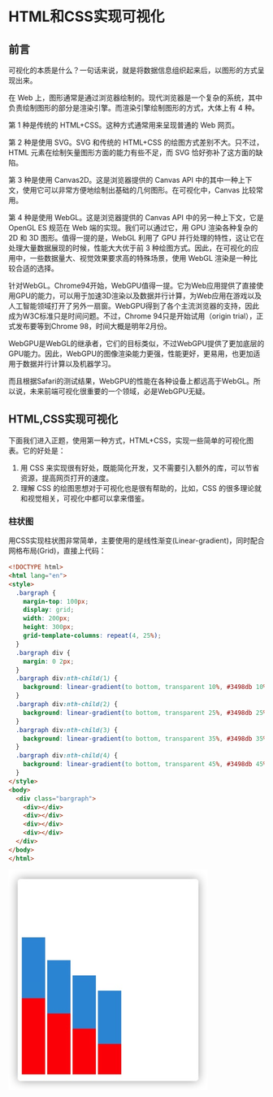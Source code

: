 # HTML和CSS实现可视化

## 前言

可视化的本质是什么？一句话来说，就是将数据信息组织起来后，以图形的方式呈现出来。

在 Web 上，图形通常是通过浏览器绘制的。现代浏览器是一个复杂的系统，其中负责绘制图形的部分是渲染引擎。而渲染引擎绘制图形的方式，大体上有 4 种。

第 1 种是传统的 HTML+CSS。这种方式通常用来呈现普通的 Web 网页。

第 2 种是使用 SVG。SVG 和传统的 HTML+CSS 的绘图方式差别不大。只不过，HTML 元素在绘制矢量图形方面的能力有些不足，而 SVG 恰好弥补了这方面的缺陷。

第 3 种是使用 Canvas2D。这是浏览器提供的 Canvas API 中的其中一种上下文，使用它可以非常方便地绘制出基础的几何图形。在可视化中，Canvas 比较常用。

第 4 种是使用 WebGL。这是浏览器提供的 Canvas API 中的另一种上下文，它是 OpenGL ES 规范在 Web 端的实现。我们可以通过它，用 GPU 渲染各种复杂的 2D 和 3D 图形。值得一提的是，WebGL 利用了 GPU 并行处理的特性，这让它在处理大量数据展现的时候，性能大大优于前 3 种绘图方式。因此，在可视化的应用中，一些数据量大、视觉效果要求高的特殊场景，使用 WebGL 渲染是一种比较合适的选择。

针对WebGL。Chrome94开始，WebGPU值得一提。它为Web应用提供了直接使用GPU的能力，可以用于加速3D渲染以及数据并行计算，为Web应用在游戏以及人工智能领域打开了另外一扇窗。WebGPU得到了各个主流浏览器的支持，因此成为W3C标准只是时间问题。不过，Chrome 94只是开始试用（origin trial），正式发布要等到Chrome 98，时间大概是明年2月份。

WebGPU是WebGL的继承者，它们的目标类似，不过WebGPU提供了更加底层的GPU能力。因此，WebGPU的图像渲染能力更强，性能更好，更易用，也更加适用于数据并行计算以及机器学习。

而且根据Safari的测试结果，WebGPU的性能在各种设备上都远高于WebGL。所以说，未来前端可视化很重要的一个领域，必是WebGPU无疑。

## HTML,CSS实现可视化

下面我们进入正题，使用第一种方式，HTML+CSS，实现一些简单的可视化图表。它的好处是：

1. 用 CSS 来实现很有好处，既能简化开发，又不需要引入额外的库，可以节省资源，提高网页打开的速度。
2. 理解 CSS 的绘图思想对于可视化也是很有帮助的，比如，CSS 的很多理论就和视觉相关，可视化中都可以拿来借鉴。

### 柱状图

用CSS实现柱状图非常简单，主要使用的是线性渐变(Linear-gradient)，同时配合网格布局(Grid)，直接上代码：

```html
<!DOCTYPE html>
<html lang="en">
<style>
  .bargraph {
    margin-top: 100px;
    display: grid;
    width: 200px;
    height: 300px;
    grid-template-columns: repeat(4, 25%);
  }
  .bargraph div {
    margin: 0 2px;
  }
  .bargraph div:nth-child(1) {
    background: linear-gradient(to bottom, transparent 10%, #3498db 10% 50%, #f00 50% 100%);
  }
  .bargraph div:nth-child(2) {
    background: linear-gradient(to bottom, transparent 25%, #3498db 25% 60%, #f00 60% 100%);
  }
  .bargraph div:nth-child(3) {
    background: linear-gradient(to bottom, transparent 35%, #3498db 35% 70%, #f00 70% 100%);
  }
  .bargraph div:nth-child(4) {
    background: linear-gradient(to bottom, transparent 45%, #3498db 45% 80%, #f00 80% 100%);
  }
</style>
<body>
  <div class="bargraph">
    <div></div>
    <div></div>
    <div></div>
    <div></div>
  </div>
</body>
</html>
```

<img src="./images/1.jpg" alt="1" style="zoom:100%;" />